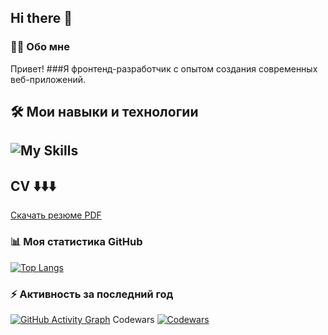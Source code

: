 ## Hi there 👋

### 👨‍💻 Обо мне
Привет! ###Я фронтенд-разработчик с опытом создания современных веб-приложений.

## 🛠️ **Мои навыки и технологии**
![My Skills](https://skillicons.dev/icons?i=react,js,css,html,ts,vscode,redux,webpack,vite,jest,figma&perline=10)
---
## **CV** ⬇️⬇️⬇️   
[Скачать резюме PDF](https://drive.google.com/file/d/1PnkKLVcos2oh63fPGEJv6sFnvwKnko7p/view?usp=sharing)

### 📊 Моя статистика GitHub
[![Top Langs](https://github-readme-stats.vercel.app/api/top-langs/?username=ВАШUSERNAME&layout=compact)](https://github.com/anuraghazra/github-readme-stats)

### ⚡ Активность за последний год
[![GitHub Activity Graph](https://activity-graph.herokuapp.com/graph?username=IrynaKhonina)](https://github.com/ashutosh00710/github-readme-activity-graph)
 Codewars
[![Codewars](https://www.codewars.com/users/IrynaKhonina/badges/small)](https://www.codewars.com/users/IrynaKhonina)
